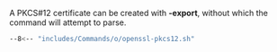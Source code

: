A PKCS#12 certificate can be created with **-export**, without which the command will attempt to parse.

```sh
--8<-- "includes/Commands/o/openssl-pkcs12.sh"
```